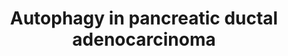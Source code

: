 ---
annotations:
- id: PW:0000626
  parent: disease pathway
  type: Pathway Ontology
  value: pancreatic cancer pathway
- id: PW:0000278
  parent: regulatory pathway
  type: Pathway Ontology
  value: autophagy pathway
- id: PW:0000013
  parent: disease pathway
  type: Pathway Ontology
  value: disease pathway
authors:
- Ncananfiliz
- IsabelWassink
- Egonw
- DeSl
description: 'This pathway demonstrates autophagy upregulation during pancreatic ductal
  adenocarcinoma (PDAC). It covers autophagy accumulation as well as how this promotes
  cell proliferation in tumor microenvironment. Autophagy in PDAC affects mTOR signaling
  pathways as well as MAPK signaling pathway. '
last-edited: 2023-04-13
organisms:
- Homo sapiens
redirect_from:
- /index.php/Pathway:WP5331
- /instance/WP5331
- /instance/WP5331_r126176
revision: r126176
schema-jsonld:
- '@context': https://schema.org/
  '@id': https://wikipathways.github.io/pathways/WP5331.html
  '@type': Dataset
  creator:
    '@type': Organization
    name: WikiPathways
  description: 'This pathway demonstrates autophagy upregulation during pancreatic
    ductal adenocarcinoma (PDAC). It covers autophagy accumulation as well as how
    this promotes cell proliferation in tumor microenvironment. Autophagy in PDAC
    affects mTOR signaling pathways as well as MAPK signaling pathway. '
  keywords:
  - AGER
  - ATG7
  - BECN1
  - HMGB1
  - IPO8
  - KRAS
  - MAP1LC3B
  - MDM2
  - MITF
  - NFE2L2
  - NFKB1
  - PINK1
  - PRKN
  - SHOC2
  - SQSTM1
  - STAT3
  - TFE3
  - TFEB
  - TP53
  - VMP1
  - 'reactive oxygen species '
  license: CC0
  name: Autophagy in pancreatic ductal adenocarcinoma
seo: CreativeWork
title: Autophagy in pancreatic ductal adenocarcinoma
wpid: WP5331
---